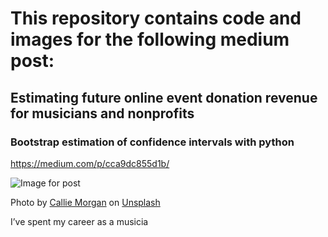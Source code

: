 # This repository contains code and images for the following medium post:

## Estimating future online event donation revenue for musicians and nonprofits

### Bootstrap estimation of confidence intervals with python

https://medium.com/p/cca9dc855d1b/

![Image for post](https://miro.medium.com/max/6016/0*7NQCB5sSL1c1_xpe)

Photo by [Callie Morgan](https://unsplash.com/@calliestorystreet?utm_source=medium&utm_medium=referral) on [Unsplash](https://unsplash.com/?utm_source=medium&utm_medium=referral)

I’ve spent my career as a musicia